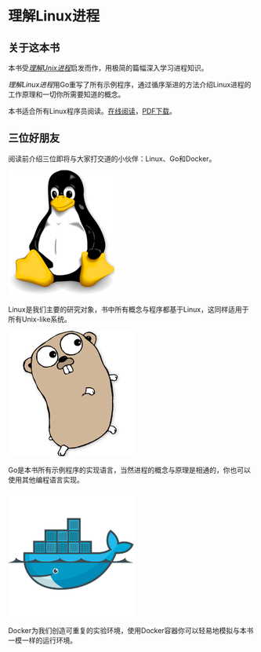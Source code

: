 
# 理解Linux进程

## 关于这本书

本书受[*理解Unix进程*](http://www.duokan.com/book/41446)启发而作，用极简的篇幅深入学习进程知识。

*理解Linux进程*用Go重写了所有示例程序，通过循序渐进的方法介绍Linux进程的工作原理和一切你所需要知道的概念。

本书适合所有Linux程序员阅读。[在线阅读](http://tobegit3hub1.gitbooks.io/understanding-linux-processes/content/)，[PDF下载](https://www.gitbook.com/download/pdf/book/tobegit3hub1/understanding-linux-processes)。

## 三位好朋友

阅读前介绍三位即将与大家打交道的小伙伴：Linux、Go和Docker。

![](foreword/image/linux_logo.png)

Linux是我们主要的研究对象，书中所有概念与程序都基于Linux，这同样适用于所有Unix-like系统。

![](foreword/image/go_logo.png)

Go是本书所有示例程序的实现语言，当然进程的概念与原理是相通的，你也可以使用其他编程语言实现。

![](foreword/image/docker_logo.png)

Docker为我们创造可重复的实验环境，使用Docker容器你可以轻易地模拟与本书一模一样的运行环境。
